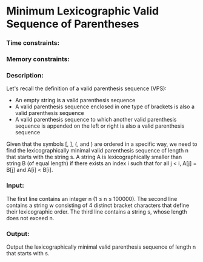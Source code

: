 # Minimum Lexicographic Valid Sequence of Parentheses

### Time constraints:
### Memory constraints:

### Description:
Let's recall the definition of a valid parenthesis sequence (VPS):
- An empty string is a valid parenthesis sequence
- A valid parenthesis sequence enclosed in one type of brackets is also a valid parenthesis sequence
- A valid parenthesis sequence to which another valid parenthesis sequence is appended on the left or right is also a valid parenthesis sequence

Given that the symbols [, ], (, and ) are ordered in a specific way, we need to find the lexicographically minimal valid parenthesis sequence of length n that starts with the string s. A string A is lexicographically smaller than string B (of equal length) if there exists an index i such that for all j < i, A[j] = B[j] and A[i] < B[i].

### Input:
The first line contains an integer n (1 ≤ n ≤ 100000). The second line contains a string w consisting of 4 distinct bracket characters that define their lexicographic order. The third line contains a string s, whose length does not exceed n.

### Output:
Output the lexicographically minimal valid parenthesis sequence of length n that starts with s.
